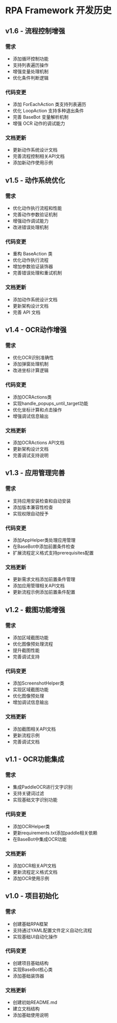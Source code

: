 # RPA Framework 开发历史

## v1.6 - 流程控制增强
### 需求
- 添加循环控制功能
- 支持列表遍历操作
- 增强变量处理机制
- 优化条件判断逻辑

### 代码变更
- 添加 ForEachAction 类支持列表遍历
- 优化 LoopAction 支持多种退出条件
- 完善 BaseBot 变量解析机制
- 增强 OCR 动作的调试能力

### 文档更新
- 更新动作系统设计文档
- 完善流程控制相关API文档
- 添加新动作使用示例

## v1.5 - 动作系统优化
### 需求
- 优化动作执行流程和性能
- 完善动作参数验证机制
- 增强动作调试能力
- 改进错误处理机制

### 代码变更
- 重构 BaseAction 类
- 优化动作执行流程
- 增加参数验证装饰器
- 完善错误处理和重试机制

### 文档更新
- 添加动作系统设计文档
- 更新架构设计文档
- 完善 API 文档

## v1.4 - OCR动作增强
### 需求
- 优化OCR识别准确性
- 添加弹窗处理机制
- 改进坐标计算逻辑

### 代码变更
- 添加OCRActions类
- 实现handle_popups_until_target功能
- 优化坐标计算和点击操作
- 增强调试信息输出

### 文档更新
- 添加OCRActions API文档
- 更新架构设计文档
- 完善调试支持说明

## v1.3 - 应用管理完善
### 需求
- 支持应用安装检查和自动安装
- 添加版本兼容性检查
- 实现权限自动授予

### 代码变更
- 添加AppHelper类处理应用管理
- 在BaseBot中添加前置条件检查
- 扩展流程定义格式支持prerequisites配置

### 文档更新
- 更新需求文档添加前置条件管理
- 添加应用管理相关API文档
- 更新流程示例添加前置条件配置

## v1.2 - 截图功能增强
### 需求
- 添加区域截图功能
- 优化图像预处理流程
- 提升截图性能
- 完善调试支持

### 代码变更
- 添加ScreenshotHelper类
- 实现区域截图功能
- 优化图像预处理
- 增加调试信息输出

### 文档更新
- 添加截图相关API文档
- 更新流程示例
- 完善调试文档

## v1.1 - OCR功能集成
### 需求
- 集成PaddleOCR进行文字识别
- 支持关键词过滤
- 实现基础文字识别功能

### 代码变更
- 添加OCRHelper类
- 更新requirements.txt添加paddle相关依赖
- 在BaseBot中集成OCR功能

### 文档更新
- 添加OCR相关API文档
- 更新流程定义格式文档
- 添加OCR使用示例

## v1.0 - 项目初始化
### 需求
- 创建基础RPA框架
- 支持通过YAML配置文件定义自动化流程
- 实现基础UI自动化操作

### 代码变更
- 创建项目基础结构
- 实现BaseBot核心类
- 添加基础装饰器

### 文档更新
- 创建初始README.md
- 建立文档结构
- 添加基础使用说明